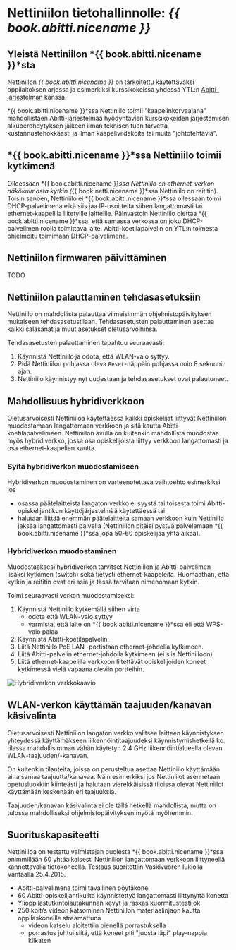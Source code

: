 # Nettiniilon tietohallinnolle: *{{ book.abitti.nicename }}*

## Yleistä Nettiniilon *{{ book.abitti.nicename }}*sta

Nettiniilon *{{ book.abitti.nicename }}* on tarkoitettu käytettäväksi oppilaitoksen arjessa ja esimerkiksi kurssikokeissa yhdessä YTL:n [Abitti-järjestelmän](http://www.abitti.fi/) kanssa.

*{{ book.abitti.nicename }}*ssa Nettiniilo toimii "kaapelinkorvaajana" mahdollistaen Abitti-järjestelmää hyödyntävien kurssikokeiden järjestämisen alkuperehdytyksen jälkeen ilman teknisen tuen tarvetta, kustannustehokkaasti ja ilman kaapeliviidakoita tai muita "johtotehtäviä".


## *{{ book.abitti.nicename }}*ssa Nettiniilo toimii kytkimenä

Olleessaan *{{ book.abitti.nicename }}*ssa Nettiniilo on ethernet-verkon näkökulmasta kytkin (*{{ book.netti.nicename }}*ssa Nettiniilo on reititin). Toisin sanoen, Nettiniilo ei *{{ book.abitti.nicename }}*ssa ollessaan toimi DHCP-palvelimena eikä siis jaa IP-osoitteita siihen langattomasti tai ethernet-kaapelilla liitetyille laitteille. Päinvastoin Nettiniilo olettaa *{{ book.abitti.nicename }}*ssa, että samassa verkossa on joku DHCP-palvelimen roolia toimittava laite. Abitti-koetilapalvelin on YTL:n toimesta ohjelmoitu toimimaan DHCP-palvelimena.



## Nettiniilon firmwaren päivittäminen

TODO

## Nettiniilon palauttaminen tehdasasetuksiin

Nettiniilo on mahdollista palauttaa viimeisimmän ohjelmistopäivityksen mukaiseen tehdasasetustilaan. Tehdasasetusten palauttaminen asettaa kaikki salasanat ja muut asetukset oletusarvoihinsa.

Tehdasasetusten palauttaminen tapahtuu seuraavasti:

1. Käynnistä Nettiniilo ja odota, että WLAN-valo syttyy.
2. Pidä Nettiniilon pohjassa oleva `Reset`-näppäin pohjassa noin 8 sekunnin ajan.
3. Nettiniilo käynnistyy nyt uudestaan ja tehdasasetukset ovat palautuneet.

## Mahdollisuus hybridiverkkoon

Oletusarvoisesti Nettiniiloa käytettäessä kaikki opiskelijat liittyvät Nettiniilon muodostamaan langattomaan verkkoon ja sitä kautta Abitti-koetilapalvelimeen. Nettiniilon avulla on kuitenkin mahdollista muodostaa myös hybridiverkko, jossa osa opiskelijoista liittyy verkkoon langattomasti ja osa ethernet-kaapelien kautta.

### Syitä hybridiverkon muodostamiseen

Hybridiverkon muodostaminen on varteenotettava vaihtoehto esimerkiksi jos

- osassa päätelaitteista langaton verkko ei syystä tai toisesta toimi Abitti-opiskelijantikun käyttöjärjestelmää käytettäessä tai
- halutaan liittää enemmän päätelaitteita samaan verkkoon kuin Nettiniilo jaksaa langattomasti palvella (Nettiniilon pitäisi pystyä palvelemaan *{{ book.abitti.nicename }}*ssa jopa 50-60 opiskelijaa yhtä aikaa).

### Hybridiverkon muodostaminen

Muodostaaksesi hybridiverkon tarvitset Nettiniilon ja Abitti-palvelimen lisäksi kytkimen (switch) sekä tietysti ethernet-kaapeleita. Huomaathan, että kytkin ja reititin ovat eri asia ja tässä tarvitaan nimenomaan kytkin.

Toimi seuraavasti verkon muodostamiseksi:

1. Käynnistä Nettiniilo kytkemällä siihen virta
	- odota että WLAN-valo syttyy
	- varmista, että laite on *{{ book.abitti.nicename }}*ssa eli että WPS-valo palaa
2. Käynnistä Abitti-koetilapalvelin.
3. Liitä Nettiniilo PoE LAN -portistaan ethernet-johdolla kytkimeen.
4. Liitä Abitti-palvelin ethernet-johdolla kytkimeen (ei siis Nettiniiloon).
5. Liitä ethernet-kaapelilla verkkoon liitettävät opiskelijoiden koneet kytkimessä vielä vapaana oleviin portteihin.


![Hybridiverkon verkkokaavio](http://placehold.it/800x400)


## WLAN-verkon käyttämän taajuuden/kanavan käsivalinta

Oletusarvoisesti Nettiniilon langaton verkko valitsee laitteen käynnistyksen yhteydessä käyttämäkseen liikennöintitaajuudeksi käynnistymishetkellä ko. tilassa mahdollisimman vähän käytetyn 2.4 GHz liikennöintialueella olevan WLAN-taajuuden/-kanavan.

On kuitenkin tilanteita, joissa on perusteltua asettaa Nettiniilo käyttämään aina samaa taajuutta/kanavaa. Näin esimerkiksi jos Nettiniilot asennetaan opetusluokkiin kiinteästi ja halutaan vierekkäisissä tiloissa olevat Nettiniilot käyttämään keskenään eri taajuuksia.

Taajuuden/kanavan käsivalinta ei ole tällä hetkellä mahdollista, mutta on tulossa mahdolliseksi ohjelmistopäivityksen myötä myöhemmin.



## Suorituskapasiteetti

Nettiniiloa on testattu valmistajan puolesta *{{ book.abitti.nicename }}*ssa enimmillään 60 yhtäaikaisesti Nettiniilon langattomaan verkkoon liittyneellä kannettavalla tietokoneella. Testaus suoritettiin Vaskivuoren lukiolla Vantaalla 25.4.2015.

- Abitti-palvelimena toimi tavallinen pöytäkone
- 60 Abitti-opiskelijantikuilta käynnistettyä langattomasti liittynyttä konetta
- Ylioppilastutkintolautakunnan kevyt ja raskas kuormitustesti ok
- 250 kbit/s videon katsominen Nettiniilon materiaalinjaon kautta oppilaskoneille streamattuna
	- videon katselu aloitettiin pienellä porrastuksella
	- porrastus johtui siitä, että koneet piti "juosta läpi" play-nappia klikaten